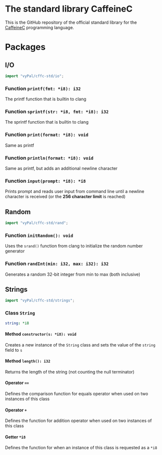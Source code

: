 # The standard library CaffeineC
This is the GitHub repository of the official standard library for the [CaffeineC](https://github.com/vyPal/CaffeineC) programming language.

# Packages
## I/O
```go
import "vyPal/cffc-std/io";
```
### **Function `printf(fmt: *i8): i32`**
The printf function that is builtin to clang
### **Function `sprintf(str: *i8, fmt: *i8): i32`**
The sprintf function that is builtin to clang
### **Function `print(format: *i8): void`**
Same as printf
### **Function `println(format: *i8): void`**
Same as printf, but adds an additional newline character
### **Function `input(prompt: *i8): *i8`**
Prints prompt and reads user input from command line until a newline character is received (or the __256 character limit__ is reached)
## Random
```go
import "vyPal/cffc-std/rand";
```
### **Function `initRandom(): void`**
Uses the `srand()` function from clang to initialize the random number generator
### **Function `randInt(min: i32, max: i32): i32`**
Generates a random 32-bit integer from min to max (both inclusive)
## Strings
```go
import "vyPal/cffc-std/strings";
```
### **Class `String`**
```yaml
string: *i8
```
#### **Method `constructor(s: *i8): void`**
Creates a new instance of the `String` class and sets the value of the `string` field to `s`
#### **Method `length(): i32`**
Returns the length of the string (not counting the null terminator)
#### **Operator `==`**
Defines the comparison function for equals operator when used on two instances of this class
#### **Operator `+`**
Defines the function for addition operator when used on two instances of this class
#### **Getter `*i8`**
Defines the function for when an instance of this class is requested as a `*i8`